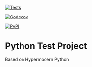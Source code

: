 [![Tests](https://github.com/twarnock/py_testproject/workflows/Tests/badge.svg)](https://github.com/twarnock/py_testproject/actions?workflow=Tests)

[![Codecov](https://codecov.io/gh/twarnock/py_testproject/branch/master/graph/badge.svg)](https://codecov.io/gh/twarnock/py_testproject)

[![PyPI](https://img.shields.io/pypi/v/py_testproject.svg)](https://pypi.org/project/py_testproject)

# Python Test Project

Based on Hypermodern Python
